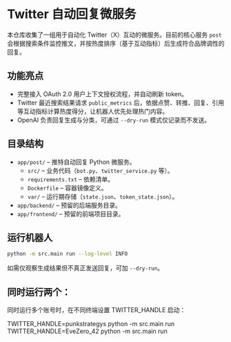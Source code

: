 # Twitter 自动回复微服务

本仓库收集了一组用于自动化 Twitter（X）互动的微服务。目前的核心服务 `post` 会根据搜索条件监控推文，并按热度排序（基于互动指标）后生成符合品牌调性的回复。

## 功能亮点
- 完整接入 OAuth 2.0 用户上下文授权流程，并自动刷新 token。
- Twitter 最近搜索结果请求 `public_metrics` 后，依据点赞、转推、回复、引用等互动指标计算热度得分，让机器人优先处理热门内容。
- OpenAI 负责回复生成与分类，可通过 `--dry-run` 模式仅记录而不发送。

## 目录结构
- `app/post/` – 推特自动回复 Python 微服务。
  - `src/` – 业务代码（`bot.py`、`twitter_service.py` 等）。
  - `requirements.txt` – 依赖清单。
  - `Dockerfile` – 容器镜像定义。
  - `var/` – 运行期存储（`state.json`、`token_state.json`）。
- `app/backend/` – 预留的后端服务目录。
- `app/frontend/` – 预留的前端项目目录。

## 运行机器人
```bash
python -m src.main run --log-level INFO
```
如需仅观察生成结果但不真正发送回复，可加 `--dry-run`。


## 同时运行两个：
同时运行多个账号时，在不同终端设置 TWITTER_HANDLE 启动：

TWITTER_HANDLE=punkstrategys python -m src.main run
TWITTER_HANDLE=EveZero_42 python -m src.main run
